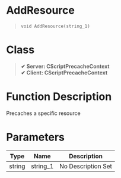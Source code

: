 # AddResource
> `void AddResource(string_1)`
# Class
> __✔ Server: CScriptPrecacheContext__  
> __✔ Client: CScriptPrecacheContext__  
# Function Description
Precaches a specific resource
# Parameters
Type|Name|Description
--|--|--
string|string_1|No Description Set
